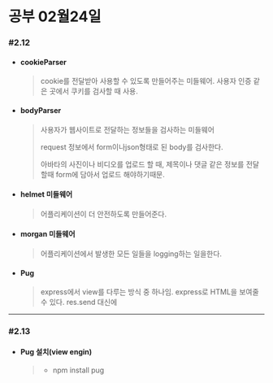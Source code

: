 # 공부 02월24일

### #2.12

- #### cookieParser

  > cookie를 전달받아 사용할 수 있도록 만들어주는 미들웨어. 사용자 인증 같은 곳에서 쿠키를 검사할 때 사용.

- #### bodyParser

  > 사용자가 웹사이트로 전달하는 정보들을 검사하는 미들웨어 
  >
  > request 정보에서 form이나json형태로 된 body를 검사한다.
  >
  > 아바타의 사진이나 비디오를 업로드 할 때, 제목이나 댓글 같은 정보를 전달할때 form에 담아서 업로드 해야하기때문.

- #### helmet 미들웨어

  > 어플리케이션이 더 안전하도록 만들어준다.

- #### morgan 미들웨어

  > 어플리케이션에서 발생한 모든 일들을 logging하는 일을한다.

- #### Pug

  > express에서 view를 다루는 방식 중 하나임. express로 HTML을 보여줄 수 있다. res.send 대신에

---

### #2.13

- #### Pug 설치(view engin)

  > - npm install pug
